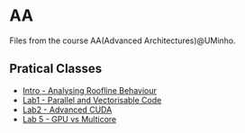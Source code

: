# AA

Files from the course AA(Advanced Architectures)@UMinho.

## Pratical Classes

* [Intro - Analysing Roofline Behaviour](intro)
* [Lab1 - Parallel and Vectorisable Code](lab1)
* [Lab2 - Advanced CUDA](lab2)
* [Lab 5 - GPU vs Multicore](lab5)
